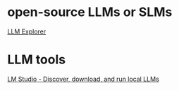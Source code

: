 # open-source LLMs or SLMs #
[LLM Explorer](https://llm.extractum.io/)  
# LLM tools #
[LM Studio - Discover, download, and run local LLMs](https://lmstudio.ai/)  
